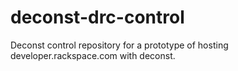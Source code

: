 # deconst-drc-control
Deconst control repository for a prototype of hosting developer.rackspace.com with deconst.
